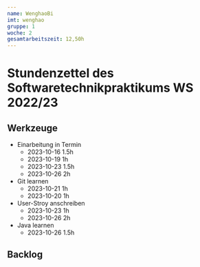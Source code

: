 ```yaml
---
name: WenghaoBi
imt: wenghao
gruppe: 1
woche: 2
gesamtarbeitszeit: 12,50h
---
```


# Stundenzettel des Softwaretechnikpraktikums WS 2022/23

## Werkzeuge
- Einarbeitung in Termin
  - 2023-10-16 1.5h
  - 2023-10-19 1h
  - 2023-10-23 1.5h
  - 2023-10-26 2h
- Git learnen 
  - 2023-10-21 1h
  - 2023-10-20 1h
- User-Stroy anschreiben
  - 2023-10-23 1h 
  - 2023-10-26 2h
- Java learnen
  - 2023-10-26 1.5h
## Backlog
